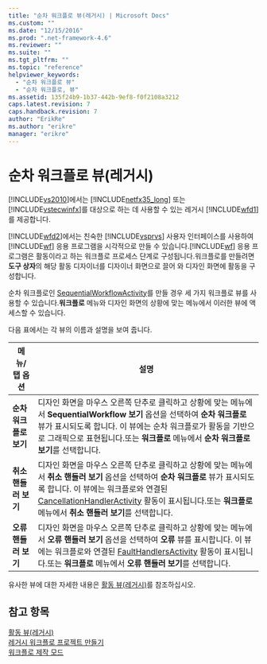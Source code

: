 ```yaml
---
title: "순차 워크플로 뷰(레거시) | Microsoft Docs"
ms.custom: ""
ms.date: "12/15/2016"
ms.prod: ".net-framework-4.6"
ms.reviewer: ""
ms.suite: ""
ms.tgt_pltfrm: ""
ms.topic: "reference"
helpviewer_keywords: 
  - "순차 워크플로 뷰"
  - "순차 워크플로, 뷰"
ms.assetid: 135f24b9-1b37-442b-9ef8-f0f2108a3212
caps.latest.revision: 7
caps.handback.revision: 7
author: "ErikRe"
ms.author: "erikre"
manager: "erikre"
---
```

# 순차 워크플로 뷰(레거시)
[!INCLUDE[vs2010](../modeling/includes/vs2010_md.md)]에서는 [!INCLUDE[netfx35_long](../workflow-designer/includes/netfx35_long_md.md)] 또는 [!INCLUDE[vstecwinfx](../workflow-designer/includes/vstecwinfx_md.md)]를 대상으로 하는 데 사용할 수 있는 레거시 [!INCLUDE[wfd1](../workflow-designer/includes/wfd1_md.md)]를 제공합니다.  
  
 [!INCLUDE[wfd2](../workflow-designer/includes/wfd2_md.md)]에서는 친숙한 [!INCLUDE[vsprvs](../code-quality/includes/vsprvs_md.md)] 사용자 인터페이스를 사용하여 [!INCLUDE[wf](../workflow-designer/includes/wf_md.md)] 응용 프로그램을 시각적으로 만들 수 있습니다.[!INCLUDE[wf](../workflow-designer/includes/wf_md.md)] 응용 프로그램은 활동이라고 하는 워크플로 프로세스 단계로 구성됩니다.워크플로를 만들려면 **도구 상자**의 해당 활동 디자이너를 디자이너 화면으로 끌어 와 디자인 화면에 활동을 구성합니다.  
  
 순차 워크플로인 [SequentialWorkflowActivity](http://go.microsoft.com/fwlink?LinkID=65040)를 만들 경우 세 가지 워크플로 뷰를 사용할 수 있습니다.**워크플로** 메뉴와 디자인 화면의 상황에 맞는 메뉴에서 이러한 뷰에 액세스할 수 있습니다.  
  
 다음 표에서는 각 뷰의 이름과 설명을 보여 줍니다.  
  
|메뉴\/탭 옵션|설명|  
|--------------|--------|  
|**순차 워크플로 보기**|디자인 화면을 마우스 오른쪽 단추로 클릭하고 상황에 맞는 메뉴에서 **SequentialWorkflow 보기** 옵션을 선택하여 **순차 워크플로** 뷰가 표시되도록 합니다. 이 뷰에는 순차 워크플로가 활동을 기반으로 그래픽으로 표현됩니다.또는 **워크플로** 메뉴에서 **순차 워크플로 보기**를 선택합니다.|  
|**취소 핸들러 보기**|디자인 화면을 마우스 오른쪽 단추로 클릭하고 상황에 맞는 메뉴에서 **취소 핸들러 보기** 옵션을 선택하여 **순차 워크플로** 뷰가 표시되도록 합니다. 이 뷰에는 워크플로와 연결된 [CancellationHandlerActivity](http://go.microsoft.com/fwlink?LinkID=65050) 활동이 표시됩니다.또는 **워크플로** 메뉴에서 **취소 핸들러 보기**를 선택합니다.|  
|**오류 핸들러 보기**|디자인 화면을 마우스 오른쪽 단추로 클릭하고 상황에 맞는 메뉴에서 **오류 핸들러 보기** 옵션을 선택하여 **오류** 뷰를 표시합니다. 이 뷰에는 워크플로와 연결된 [FaultHandlersActivity](http://go.microsoft.com/fwlink?LinkID=65055) 활동이 표시됩니다.또는 **워크플로** 메뉴에서 **오류 핸들러 보기**를 선택합니다.|  
  
 유사한 뷰에 대한 자세한 내용은 [활동 뷰\(레거시\)](../workflow-designer/activity-views-legacy.md)를 참조하십시오.  
  
## 참고 항목  
 [활동 뷰\(레거시\)](../workflow-designer/activity-views-legacy.md)   
 [레거시 워크플로 프로젝트 만들기](../workflow-designer/creating-legacy-workflow-projects.md)   
 [워크플로 제작 모드](http://go.microsoft.com/fwlink?LinkID=65014)